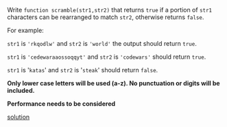 Write `function scramble(str1,str2)` that returns `true` if a portion of `str1` characters can be rearranged to match `str2`, otherwise returns `false`.

For example:

`str1` is `'rkqodlw'` and `str2` is `'world'` the output should return `true`.

`str1` is `'cedewaraaossoqqyt'` and `str2` is `'codewars'` should return `true`.

`str1` is '`katas`' and `str2` is '`steak`' should return `false`.

**Only lower case letters will be used (a-z). No punctuation or digits will be included.**

**Performance needs to be considered**

[solution](../solution/Scramblies.js)